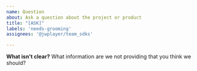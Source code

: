 ```yaml
---
name: Question
about: Ask a question about the project or product
title: "[ASK]"
labels: 'needs-grooming'
assignees: '@jwplayer/team_sdks'

---
```


**What isn't clear?**
What information are we not providing that you think we should?
